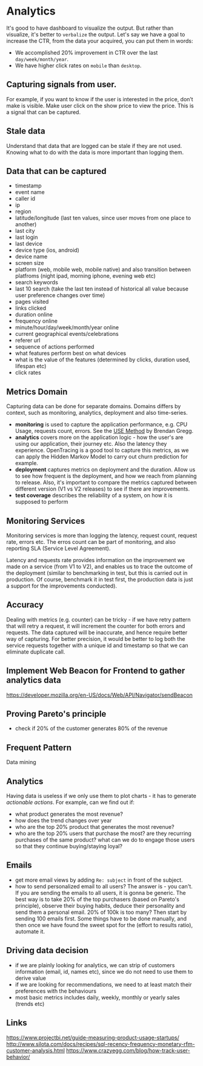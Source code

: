 # Analytics

It's good to have dashboard to visualize the output. But rather than visualize, it's better to `verbalize` the output. Let's say we have a goal to increase the CTR, from the data your acquired, you can put them in words:

- We accomplished 20% improvement in CTR over the last `day/week/month/year`.
- We have higher click rates on `mobile` than `desktop`.


## Capturing signals from user.

For example, if you want to know if the user is interested in the price, don’t make is visible. Make user click on the show price to view the price. This is a signal that can be captured.

## Stale data

Understand that data that are logged can be stale if they are not used. Knowing what to do with the data is more important than logging them.

## Data that can be captured

- timestamp
- event name
- caller id
- ip
- region
- latitude/longitude (last ten values, since user moves from one place to another)
- last city
- last login
- last device
- device type (ios, android)
- device name
- screen size
- platform (web, mobile web, mobile native) and also transition between platfroms (night ipad, morning iphone, evening web etc)
- search keywords
- last 10 search (take the last ten instead of historical all value because user preference changes over time)
- pages visited
- links clicked
- duration online
- frequency online
- minute/hour/day/week/month/year online
- current geographical events/celebrations
- referer url
- sequence of actions performed
- what features perform best on what devices
- what is the value of the features (determined by clicks, duration used, lifespan etc)
- click rates

## Metrics Domain

Capturing data can be done for separate domains. Domains differs by context, such as monitoring, analytics, deployment and also time-series. 

- **monitoring** is used to capture the application performance, e.g. CPU Usage, requests count, errors. See the [USE Method](http://www.brendangregg.com/usemethod.html) by Brendan Gregg.
- **analytics** covers more on the application logic - how the user's are using our application, their journey etc. Also the latency they experience. OpenTracing is a good tool to capture this metrics, as we can apply the Hidden Markov Model to carry out churn prediction for example.
- **deployment** captures metrics on deployment and the duration. Allow us to see how frequent is the deployment, and how we reach from planning to release. Also, it's important to compare the metrics captured between different version (V1 vs V2 releases) to see if there are improvements.
- **test coverage** describes the reliability of a system, on how it is supposed to perform

## Monitoring Services

Monitoring services is more than logging the latency, request count, request rate, errors etc. The erros count can be part of monitoring, and also reporting SLA (Service Level Agreement).

Latency and requests rate provides information on the improvement we made on a service (from V1 to V2), and enables us to trace the outcome of the deployment (similar to benchmarking in test, but this is carried out in production. Of course, benchmark it in test first, the production data is just a support for the improvements conducted).


## Accuracy

Dealing with metrics (e.g. counter) can be tricky - if we have retry pattern that will retry a request, it will increment the counter for both errors and requests. The data captured will be inaccurate, and hence require better way of capturing. For better precision, it would be better to log both the service requests together with a unique id and timestamp so that we can eliminate duplicate call.

## Implement Web Beacon for Frontend to gather analytics data

https://developer.mozilla.org/en-US/docs/Web/API/Navigator/sendBeacon


## Proving Pareto's principle

- check if 20% of the customer generates 80% of the revenue

## Frequent Pattern

Data mining 

## Analytics 

Having data is useless if we only use them to plot charts - it has to generate _actionable actions_. For example, can we find out if:

- what product generates the most revenue?
- how does the trend changes over year
- who are the top 20% product that generates the most revenue?
- who are the top 20% users that purchase the most? are they recurring purchases of the same product? what can we do to engage those users so that they continue buying/staying loyal?


## Emails

- get more email views by adding `Re: subject` in front of the subject.
- how to send personalized email to all users? The answer is - you can't. If you are sending the emails to all users, it is gonna be generic. The best way is to take 20% of the top purchasers (based on Pareto's principle), observe their buying habits, deduce their personality and send them a personal email. 20% of 100k is too many? Then start by sending 100 emails first. Some things have to be done manually, and then once we have found the sweet spot for the (effort to results ratio), automate it.

## Driving data decision

- if we are plainly looking for analytics, we can strip of customers information (email, id, names etc), since we do not need to use them to derive value
- if we are looking for recommendations, we need to at least match their preferences with the behaviours
- most basic metrics includes daily, weekly, monthly or yearly sales (trends etc)

## Links


https://www.projectbi.net/guide-measuring-product-usage-startups/
http://www.silota.com/docs/recipes/sql-recency-frequency-monetary-rfm-customer-analysis.html
https://www.crazyegg.com/blog/how-track-user-behavior/
